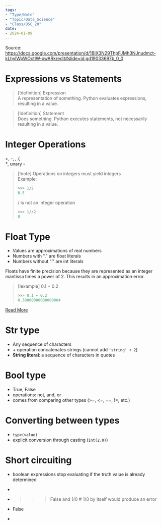 ```yaml
---
tags:
- "Type/Note"
- "Topic/Data_Science"
- "Class/DSC_20"
date:
- 2024-01-09
---
```

Source: https://docs.google.com/presentation/d/1BIX3N29ThpFJMh3NJnudmct-kLhylWpWOctIW-xwARk/edit#slide=id.gd19033697b_0_0  

# Expressions vs Statements  

> [!definition] Expression  
> A representation of something. Python evaluates expressions, resulting in a value.  

> [!definition] Statement  
> Does something. Python executes statements, not necessarily resulting in a value.  

# Integer Operations  
+, -, *, /,  
\**,  unary -  

> [!note] Operations on integers must yield integers  
> Example:  
> ```Python  
> >>> 1/2  
> 0.5  
>  ```  
>  / is not an integer operation  
> ```Python  
> >>> 1//2  
> 0  
> ```  

# Float Type  
- Values are approximations of real numbers  
- Numbers with "." are float literals  
- Numbers without "." are int literals  

Floats have finite precision because they are represented as an integer mantissa times a power of 2. This results in an approximation error.  

> [!example] 0.1 + 0.2  
> ```Python  
> >>> 0.1 + 0.2  
> 0.30000000000000004  
> ```  

[Read More](https://medium.com/better-programming/why-is-0-1-0-2-not-equal-to-0-3-in-most-programming-languages-99432310d476)  

# Str type  
- Any sequence of characters  
- \+ operation concatenates strings (cannot add `'string' + 2`)  
- **String literal**: a sequence of characters in quotes  

# Bool type  
- True, False  
- operations: not, and, or  
- comes from comparing other types (>=, <=, \==, !=, etc.)  

# Converting between types  
- `type(value)`  
- explicit conversion through casting (`int(2.0)`)  

# Short circuiting  
- boolean expressions stop evaluating if the truth value is already determined  
- ```Python  
- >>> False and 1/0 # 1/0 by itself would produce an error  
- False  
- ```  

```  
